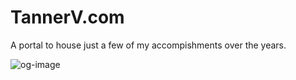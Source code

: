 # TannerV.com
 A portal to house just a few of my accompishments over the years.

![og-image](https://user-images.githubusercontent.com/21055469/69097628-c7ba1300-0a0b-11ea-8ba7-88ed95604671.jpg)
